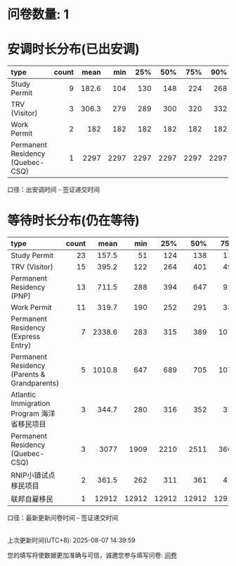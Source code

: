 # 问卷数量: 1

# 安调时长分布(已出安调)

| type                             |   count |   mean |   min |   25% |   50% |   75% |   90% |
|:---------------------------------|--------:|-------:|------:|------:|------:|------:|------:|
| Study Permit                     |       9 |  182.6 |   104 |   130 |   148 |   224 |   268 |
| TRV (Visitor)                    |       3 |  306.3 |   279 |   289 |   300 |   320 |   332 |
| Work Permit                      |       2 |  182   |   182 |   182 |   182 |   182 |   182 |
| Permanent Residency (Quebec-CSQ) |       1 | 2297   |  2297 |  2297 |  2297 |  2297 |  2297 |

口径：出安调时间 - 签证递交时间
<br/>


# 等待时长分布(仍在等待)

| type                                         |   count |    mean |   min |   25% |   50% |   75% |   90% |
|:---------------------------------------------|--------:|--------:|------:|------:|------:|------:|------:|
| Study Permit                                 |      23 |   157.5 |    51 |   124 |   138 |   177 |   184 |
| TRV (Visitor)                                |      15 |   395.2 |   122 |   264 |   401 |   493 |   536 |
| Permanent Residency (PNP)                    |      13 |   711.5 |   288 |   394 |   647 |   912 |  1288 |
| Work Permit                                  |      11 |   319.7 |   190 |   252 |   291 |   336 |   540 |
| Permanent Residency (Express Entry)          |       7 |  2338.6 |   283 |   315 |   389 |  1079 |  5851 |
| Permanent Residency (Parents & Grandparents) |       5 |  1010.8 |   647 |   689 |   705 |  1074 |  1593 |
| Atlantic Immigration Program 海洋省移民项目         |       3 |   344.7 |   280 |   316 |   352 |   377 |   392 |
| Permanent Residency (Quebec-CSQ)             |       3 |  3077   |  1909 |  2210 |  2511 |  3661 |  4351 |
| RNIP小镇试点移民项目                                 |       2 |   361.5 |   262 |   311 |   361 |   411 |   441 |
| 联邦自雇移民                                       |       1 | 12912   | 12912 | 12912 | 12912 | 12912 | 12912 |

口径：最新更新问卷时间 - 签证递交时间
<br/>
<br/>


上次更新时间(UTC+8): 2025-08-07 14:39:59


您的填写将使数据更加准确与可信，诚邀您参与填写问卷: [问卷](https://forms.gle/bxUKH95Yq54SVNvp8)
